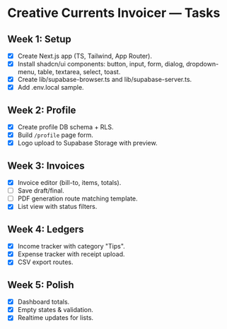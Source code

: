 # Creative Currents Invoicer — Tasks

## Week 1: Setup
- [x] Create Next.js app (TS, Tailwind, App Router).
- [x] Install shadcn/ui components: button, input, form, dialog, dropdown-menu, table, textarea, select, toast.
- [x] Create lib/supabase-browser.ts and lib/supabase-server.ts.
- [x] Add .env.local sample.

## Week 2: Profile
- [x] Create profile DB schema + RLS.
- [x] Build `/profile` page form.
- [x] Logo upload to Supabase Storage with preview.

## Week 3: Invoices
- [x] Invoice editor (bill-to, items, totals).
- [ ] Save draft/final.
- [ ] PDF generation route matching template.
- [x] List view with status filters.

## Week 4: Ledgers
- [x] Income tracker with category "Tips".
- [x] Expense tracker with receipt upload.
- [x] CSV export routes.

## Week 5: Polish
- [x] Dashboard totals.
- [x] Empty states & validation.
- [x] Realtime updates for lists.